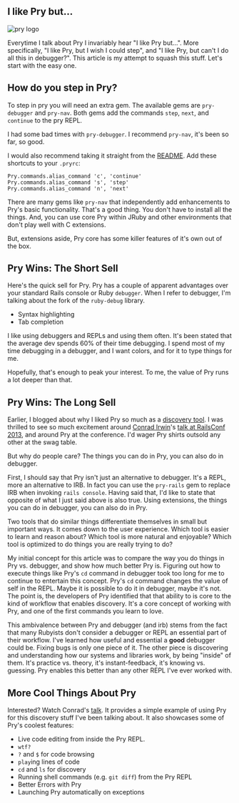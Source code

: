 ## I like Pry but…

![pry logo](http://gaslight.github.io/posts/assets/images/pry_logo.png)

Everytime I talk about Pry I invariably hear "I like Pry but…". More specifically, "I like Pry, but I wish I could step", and "I like Pry, but can't I do all this in debugger?". This article is my attempt to squash this stuff. Let's start with the easy one.

## How do you step in Pry?

To step in pry you will need an extra gem. The available gems are `pry-debugger` and `pry-nav`. Both gems add the commands `step`, `next`, and `continue` to the pry REPL. 

I had some bad times with `pry-debugger`. I recommend `pry-nav`, it's been so far, so good. 

I would also recommend taking it straight from the [README](https://github.com/nixme/pry-nav). Add these shortcuts to your `.pryrc`:

    Pry.commands.alias_command 'c', 'continue'
    Pry.commands.alias_command 's', 'step'
    Pry.commands.alias_command 'n', 'next'

There are many gems like `pry-nav` that independently add enhancements to Pry's basic functionality. That's a good thing. You don't have to install all the things. And, you can use core Pry within JRuby and other environments that don't play well with C extensions.

But, extensions aside, Pry core has some killer features of it's own out of the box.

## Pry Wins: The Short Sell

Here's the quick sell for Pry. Pry has a couple of apparent advantages over your standard Rails console or Ruby `debugger`. When I refer to debugger, I'm talking about the fork of the `ruby-debug` library.
 
- Syntax highlighting
- Tab completion

I like using debuggers and REPLs and using them often. It's been stated that the average dev spends 60% of their time debugging. I spend most of my time debugging in a debugger, and I want colors, and for it to type things for me.

Hopefully, that's enough to peak your interest. To me, the value of Pry runs a lot deeper than that.

## Pry Wins: The Long Sell

Earlier, I blogged about why I liked Pry so much as a [discovery tool](http://gaslight.co/blog/pryme-time). I was thrilled to see so much excitement around [Conrad Irwin](https://twitter.com/conradirwin)'s [talk at RailsConf 2013](http://www.youtube.com/watch?v=jDXsEzOHb2M), and around Pry at the conference. I'd wager Pry shirts outsold any other at the swag table.

But why do people care? The things you can do in Pry, you can also do in debugger.

First, I should say that Pry isn't just an alternative to debugger. It's a REPL, more an alternative to IRB. In fact you can use the `pry-rails` gem to replace IRB when invoking `rails console`. Having said that, I'd like to state that opposite of what I just said above is also true. Using extensions, the things you can do in debugger, you can also do in Pry. 

Two tools that do similar things differentiate themselves in small but important ways. It comes down to the user experience. Which tool is easier to learn and reason about? Which tool is more natural and enjoyable? Which tool is optimized to do things you are really trying to do?

My initial concept for this article was to compare the way you do things in Pry vs. debugger, and show how much better Pry is. Figuring out how to execute things like Pry's `cd` command in debugger took too long for me to continue to entertain this concept. Pry's `cd` command changes the value of self in the REPL. Maybe it is possible to do it in debugger, maybe it's not. The point is, the developers of Pry identified that that ability to is core to the kind of workflow that enables discovery. It's a core concept of working with Pry, and one of the first commands you learn to love.

This ambivalence between Pry and debugger (and irb) stems from the fact that many Rubyists don't consider a debugger or REPL an essential part of their workflow. I've learned how useful and essential a **good** debugger could be. Fixing bugs is only one piece of it. The other piece is discovering and understanding how our systems and libraries work, by being "inside" of them. It's practice vs. theory, it's instant-feedback, it's knowing vs. guessing. Pry enables this better than any other REPL I've ever worked with.
 
## More Cool Things About Pry

Interested? Watch Conrad's [talk](http://www.youtube.com/watch?v=jDXsEzOHb2M). It provides a simple example of using Pry for this discovery stuff I've been talking about. It also showcases some of Pry's coolest features:

 - Live code editing from inside the Pry REPL. 
 - `wtf?`
 - `?` and `$` for code browsing 
 - `play`ing lines of code
 - `cd` and `ls` for discovery
 - Running shell commands (e.g. `git diff`) from the Pry REPL
 - Better Errors with Pry
 - Launching Pry automatically on exceptions
